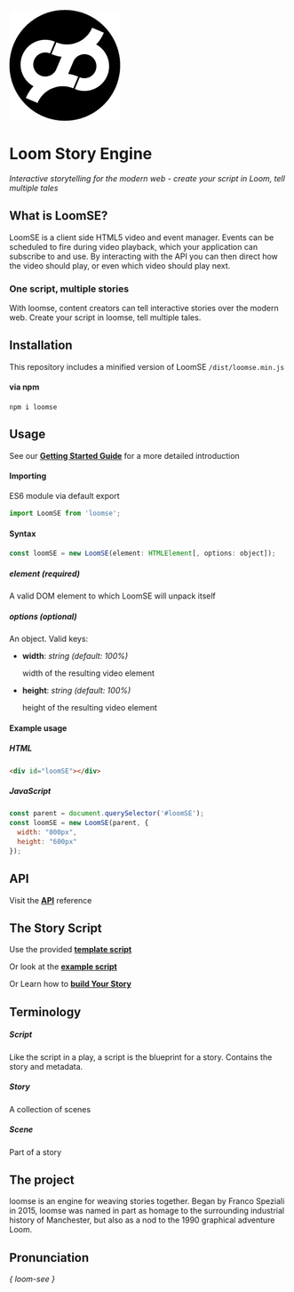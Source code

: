 ![Logo](assets/logo.png)

# Loom Story Engine
*Interactive storytelling for the modern web - create your script in Loom, tell multiple tales*

## What is LoomSE?
LoomSE is a client side HTML5 video and event manager. Events can be scheduled to fire during video playback, which your application can subscribe to and use. By interacting with the API you can then direct how the video should play, or even which video should play next.

### One script, multiple stories
With loomse, content creators can tell interactive stories over the modern web. Create your script in loomse, tell multiple tales.

## Installation
This repository includes a minified version of LoomSE `/dist/loomse.min.js`  

#### via npm ###
```
npm i loomse
```

## Usage
See our **[Getting Started Guide](docs/GETTING_STARTED.md)** for a more detailed introduction

#### Importing
ES6 module via default export

```js
import LoomSE from 'loomse';
```

#### Syntax  
```js
const loomSE = new LoomSE(element: HTMLElement[, options: object]);
```

##### element _(required)_
A valid DOM element to which LoomSE will unpack itself

##### options _(optional)_
An object. Valid keys:

- **width**: _string_ _(default: 100%)_
    
    width of the resulting video element

- **height**: _string_ _(default: 100%)_

    height of the resulting video element
 
#### Example usage  
  
##### HTML
```html
<div id="loomSE"></div>
``` 

##### JavaScript
```js
const parent = document.querySelector('#loomSE');  
const loomSE = new LoomSE(parent, {  
  width: "800px",  
  height: "600px"
});
```
## API
Visit the **[API](docs/API.md)** reference

## The Story Script
Use the provided **[template script](docs/script-template.json)**

Or look at the **[example script](docs/script-example.json)**

Or Learn how to **[build Your Story](docs/BUILDING_YOUR_STORY.md)**

## Terminology
  
##### Script
Like the script in a play, a script is the blueprint for a story. Contains the story and metadata.  
  
##### Story
A collection of scenes
  
##### Scene
Part of a story

## The project
loomse is an engine for weaving stories together. Began by Franco Speziali in 2015, loomse was named in part as homage to the surrounding industrial history of Manchester, but also as a nod to the 1990 graphical adventure Loom.
  
## Pronunciation  
_{ loom-see }_
